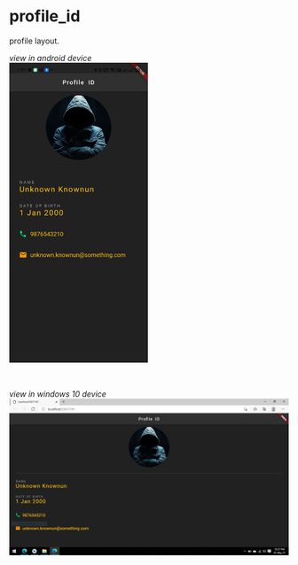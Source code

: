 # profile_id

profile layout.

*view in android device* <br/> <img src="profile_id_device_images/android_pic.jpg" width=250>

<br/>

*view in windows 10 device* <br/> <img src="profile_id_device_images/windows_pic.jpg" width=750>

